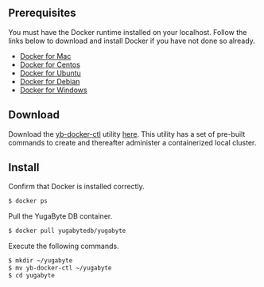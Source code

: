 ## Prerequisites

You must have the Docker runtime installed on your localhost. Follow the links below to download and install Docker if you have not done so already.

- [Docker for Mac](https://store.docker.com/editions/community/docker-ce-desktop-mac)
- [Docker for Centos](https://store.docker.com/editions/community/docker-ce-server-centos)
- [Docker for Ubuntu](https://store.docker.com/editions/community/docker-ce-server-ubuntu)
- [Docker for Debian](https://store.docker.com/editions/community/docker-ce-server-debian)
- [Docker for Windows](https://store.docker.com/editions/community/docker-ce-desktop-windows)

## Download

Download the [yb-docker-ctl](/admin/yb-docker-ctl/) utility [here](http://www.yugabyte.com#download). This utility has a set of pre-built commands to create and thereafter administer a containerized local cluster. 

## Install

Confirm that Docker is installed correctly.

```sh
$ docker ps
```

Pull the YugaByte DB container.

```sh
$ docker pull yugabytedb/yugabyte
```

Execute the following commands.

```sh
$ mkdir ~/yugabyte
$ mv yb-docker-ctl ~/yugabyte
$ cd yugabyte
```

